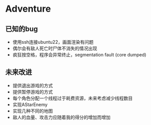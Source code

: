 # Adventure

## 已知的bug

- 使用ssh连接ubuntu22，画面渲染有问题
- 偶尔会有敌人死亡时尸体不消失的情况出现
- 疯狂按空格，程序会异常终止，segmentation fault (core dumped)

## 未来改进

- 提供退出游戏的方式
- 提供暂停游戏的方式
- 每个角色分配一个线程过于耗费资源，未来考虑减少线程数目
- 实现AStarEnemy
- 实现几种不同的地图
- 敌人的血量、攻击力应随着我的得分的增加而增加